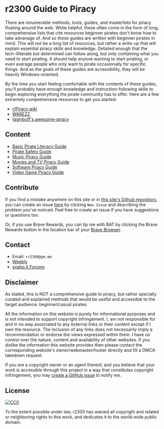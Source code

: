 <head>  
    <link rel="icon" href="icons/favicon.ico?" type="image/x-icon">
</head>

# r2300 Guide to Piracy

There are innumerable methods, tools, guides, and masterlists for piracy floating around the web. While helpful, these often come in the form of long, comprehensive lists that cite resources beginner pirates don't know how to take advanage of. And so these guides are written with beginner pirates in mind. This will not be a long list of resources, but rather a write-up that will explain essential piracy skills and knowledge. Detailed enough that the tech-illiterate but determined can follow along, but only containing what you need to start pirating. It should help anyone wanting to start pirating, or even average people who only want to pirate occasionally for specific things. And as the goals of these guides are accessibility, they will be heavily Windows-oriented. 

By the time you start feeling comfortable with the contents of these guides, you'll probably have enough knowledge and instruction-following skills to begin exploring everything the pirate community has to offer. Here are a few extremely comprehensive resources to get you started:
  - [r/Piracy wiki](https://www.reddit.com/r/Piracy/wiki/index)
  - [WAREZZ](https://warezz.now.sh/)
  - [Igglybuff's awesome-piracy](https://github.com/Igglybuff/awesome-piracy)
  
## Content

- [Basic Pirate Literacy Guide](https://r2300.github.io/piracy/bpl-guide)
- [Pirate Safety Guide](https://r2300.github.io/piracy/ps-guide)
- [Music Piracy Guide](https://r2300.github.io/piracy/mp-guide)
- [Movies and TV Piracy Guide](https://r2300.github.io/piracy/mtvp-guide)
- [Software Piracy Guide](https://r2300.github.io/piracy/sp-guide)
- [Video Game Piracy Guide](https://r2300.github.io/piracy/vpg-guide)
 
## Contribute

If you find a mistake anywhere on this site or in [this site's Github repository](https://github.com/r2300/r2300.github.io), you can create an issue [here](https://github.com/r2300/r2300.github.io/issues) by clicking ```New Issue``` and describing the problem you've noticed. Feel free to create an issue if you have suggestions or questions too.

Or, if you use Brave Rewards, you can tip me with BAT by clicking the Brave Rewards button in the location bar of your [Brave Browser](https://brave.com/lpz423).

## Contact

- Email: ```rr2300@pm.me```
- [Weebly](https://lyr9c.weebly.com/)
- [snahp.it Forums](https://forum.snahp.it/memberlist.php?mode=viewprofile&u=135388&sid=2069559d9d1ab63d7e2575c320519353)

## Disclaimer 

As stated, this is NOT a comprehensive guide to piracy, but rather specially curated and explained methods that would be useful and accessible to the target audience: beginner/casual pirates.

All the information on this website is purely for informational purposes and is not intended to support copyright infringement. I, am not responsible for and in no way associated to any external links or their content except if I own the resource. The inclusion of any links does not necessarily imply a recommendation or endorse the views expressed within them. I have no control over the nature, content and availability of other websites. If you dislike the information this website provides then please contact the corresponding website's owner/webmaster/hoster directly and fill a DMCA takedown request.

If you are a copyright owner or an agent thereof, and you believe that your work is accessible through this project in a way that constitutes copyright infringement, you may [create a GitHub issue](https://github.com/r2300/r2300.github.io/issues) to notify me.

## License

<p xmlns:dct="http://purl.org/dc/terms/" xmlns:vcard="http://www.w3.org/2001/vcard-rdf/3.0#">
  <a rel="license"
     href="http://creativecommons.org/publicdomain/zero/1.0/">
    <img src="https://licensebuttons.net/p/zero/1.0/88x31.png" style="border-style: none;" alt="CC0" />
  </a>
</p>

To the extent possible under law, r2300 has waived all copyright and related or neighboring rights to this work, and dedicates it to the world-wide public domain. 
